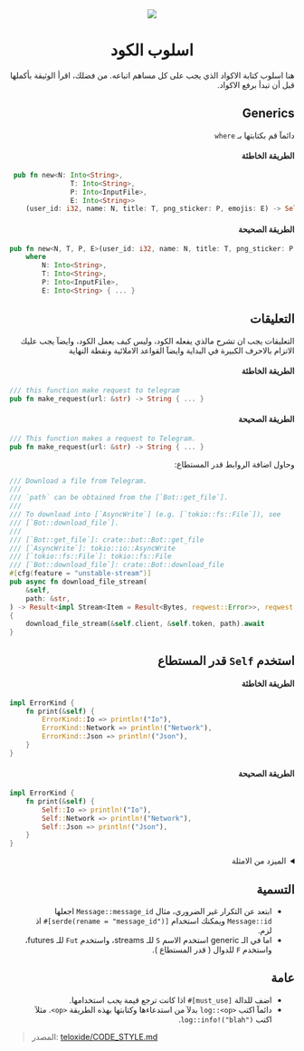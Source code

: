 <div align="center">
<img src="https://i.suar.me/n9vGN/m" />

<h1>اسلوب الكود</h1>

</div>

<div dir="rtl">

هنا اسلوب كتابة الاكواد الذي يجب على كل مساهم اتباعه. من فضلك، اقرأ الوثيقة بأكملها قبل أن تبدأ برفع الاكواد.

## Generics
دائمآ قم بكتابتها بـ `where`

#### الطريقة الخاطئة
<div dir="ltr">

```rust
 pub fn new<N: Into<String>,
               T: Into<String>,
               P: Into<InputFile>,
               E: Into<String>>
    (user_id: i32, name: N, title: T, png_sticker: P, emojis: E) -> Self { ... }
```

</div>

#### الطريقة الصحيحة
<div dir="ltr">

```rust
pub fn new<N, T, P, E>(user_id: i32, name: N, title: T, png_sticker: P, emojis: E) -> Self
    where
        N: Into<String>,
        T: Into<String>,
        P: Into<InputFile>,
        E: Into<String> { ... }
```

</div>

## التعليقات
التعليقات يجب ان تشرح مالذي يفعله الكود، وليس كيف يعمل الكود، وايضآ يجب عليك الاتزام بالاحرف الكبيرة في البداية وايضآ القواعد الاملائية ونقطة النهاية

#### الطريقة الخاطئة
<div dir="ltr">

```rust
/// this function make request to telegram
pub fn make_request(url: &str) -> String { ... }
```

</div>

#### الطريقة الصحيحة
<div dir="ltr">

```rust
/// This function makes a request to Telegram.
pub fn make_request(url: &str) -> String { ... }
```

</div>

وحاول اضافة الروابط قدر المستطاع:

<div dir="ltr">

```rust
/// Download a file from Telegram.
///
/// `path` can be obtained from the [`Bot::get_file`].
///
/// To download into [`AsyncWrite`] (e.g. [`tokio::fs::File`]), see
/// [`Bot::download_file`].
///
/// [`Bot::get_file`]: crate::bot::Bot::get_file
/// [`AsyncWrite`]: tokio::io::AsyncWrite
/// [`tokio::fs::File`]: tokio::fs::File
/// [`Bot::download_file`]: crate::Bot::download_file
#[cfg(feature = "unstable-stream")]
pub async fn download_file_stream(
    &self,
    path: &str,
) -> Result<impl Stream<Item = Result<Bytes, reqwest::Error>>, reqwest::Error>
{
    download_file_stream(&self.client, &self.token, path).await
}
```

</div>

## استخدم `Self` قدر المستطاع
#### الطريقة الخاطئة
<div dir="ltr">

```rust
impl ErrorKind {
    fn print(&self) {
        ErrorKind::Io => println!("Io"),
        ErrorKind::Network => println!("Network"),
        ErrorKind::Json => println!("Json"),
    }
}
```

</div>

#### الطريقة الصحيحة
<div dir="ltr">

```rust
impl ErrorKind {
    fn print(&self) {
        Self::Io => println!("Io"),
        Self::Network => println!("Network"),
        Self::Json => println!("Json"),
    }
}
```

</div>

<details>
    <summary>الميزد من الامثلة</summary>
    
#### الطريقة الخاطئة
<div dir="ltr">

```rust
impl<'a> AnswerCallbackQuery<'a> {
    pub(crate) fn new<C>(bot: &'a Bot, callback_query_id: C) -> AnswerCallbackQuery<'a>
    where
C: Into<String>, { ... }
```

</div>

#### الطريقة الصحيحة
<div dir="ltr">

```rust
impl<'a> AnswerCallbackQuery<'a> {
    pub(crate) fn new<C>(bot: &'a Bot, callback_query_id: C) -> Self
    where
C: Into<String>, { ... }
```

</div>
</details>


## التسمية
* ابتعد عن التكرار غير الضروري، مثال `Message::message_id` اجعلها `Message::id` ويمكنك استخدام `[serde(rename = "message_id")]#` اذ لزم.
* اما في الـ generic استخدم الاسم `S` للـ streams، واستخدم `Fut` للـ futures، واستخدم `F` للدوال ( قدر المستطاع ).

## عامة
* اضف للدالة `[must_use]#` اذا كانت ترجع قيمة *يجب* استخدامها.
* دائمآ اكتب `<log::<op` بدلآ من استدعاءها وكتابتها بهذه الطريقة `<op>`. مثلآ اكتب `log::info!("blah")`.


</div>

> المصدر: [teloxide/CODE_STYLE.md](https://github.com/teloxide/teloxide/blob/master/CODE_STYLE.md)
